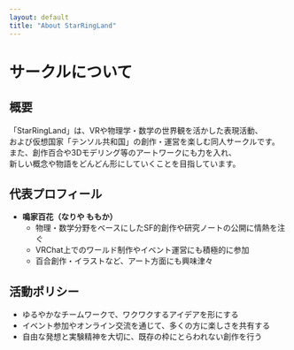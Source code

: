 ```yaml
---
layout: default
title: "About StarRingLand"
---
```


# サークルについて

## 概要

「StarRingLand」は、VRや物理学・数学の世界観を活かした表現活動、  
および仮想国家「テンソル共和国」の創作・運営を楽しむ同人サークルです。  
また、創作百合や3Dモデリング等のアートワークにも力を入れ、  
新しい概念や物語をどんどん形にしていくことを目指しています。

## 代表プロフィール

- **鳴家百花（なりや ももか）**  
  - 物理・数学分野をベースにしたSF的創作や研究ノートの公開に情熱を注ぐ  
  - VRChat上でのワールド制作やイベント運営にも積極的に参加  
  - 百合創作・イラストなど、アート方面にも興味津々

## 活動ポリシー

- ゆるやかなチームワークで、ワクワクするアイデアを形にする  
- イベント参加やオンライン交流を通じて、多くの方に楽しさを共有する  
- 自由な発想と実験精神を大切に、既存の枠にとらわれない創作を行う
